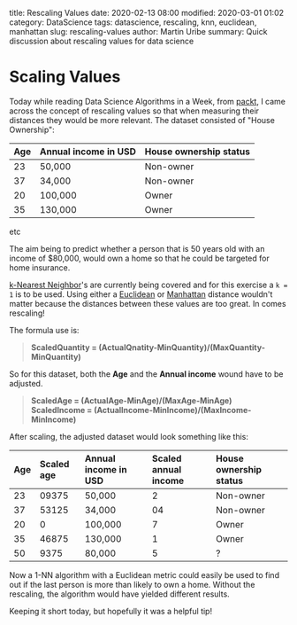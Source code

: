 title: Rescaling Values
date: 2020-02-13 08:00
modified: 2020-03-01 01:02
category: DataScience
tags: datascience, rescaling, knn, euclidean, manhattan
slug: rescaling-values
author: Martin Uribe
summary: Quick discussion about rescaling values for data science

# Scaling Values

Today while reading Data Science Algorithms in a Week, from [packt](https://www.packtpub.com), I came across the concept of rescaling values so that when measuring their distances they would be more relevant.
The dataset consisted of "House Ownership":

|Age|Annual income in USD|House ownership status|
|:--|:-------------------|:---------------------|
|23|50,000|Non-owner|
|37|34,000|Non-owner|
|20|100,000|Owner|
|35|130,000|Owner|
etc

The aim being to predict whether a person that is 50 years old with an income of $80,000, would own a home so that he could be targeted for home insurance.

[k-Nearest Neighbor](https://en.wikipedia.org/wiki/K-nearest_neighbors_algorithm)'s are currently being covered and for this exercise a `k = 1` is to be used.
Using either a [Euclidean](https://en.wikipedia.org/wiki/Euclidean_distance) or [Manhattan](https://en.wiktionary.org/wiki/Manhattan_distance) distance wouldn't matter because the distances between these values are too great. In comes rescaling!

The formula use is:

> **ScaledQuantity = (ActualQnatity-MinQuantity)/(MaxQuantity-MinQuantity)**

So for this dataset, both the **Age** and the **Annual income** wound have to be adjusted.

> **ScaledAge = (ActualAge-MinAge)/(MaxAge-MinAge)**
> **ScaledIncome = (ActualIncome-MinIncome)/(MaxIncome-MinIncome)**

After scaling, the adjusted dataset would look something like this:

|Age|Scaled age|Annual income in USD|Scaled annual income|House ownership status|
|:--|:---------|:-------------------|:------------|:---------------------|
|23|09375|50,000|2|Non-owner|
|37|53125|34,000|04|Non-owner|
|20|0|100,000|7|Owner|
|35|46875|130,000|1|Owner|
|50|9375|80,000|5|?|

Now a 1-NN algorithm with a Euclidean metric could easily be used to find out if the last person is more than likely to own a home.
Without the rescaling, the algorithm would have yielded different results.

Keeping it short today, but hopefully it was a helpful tip!
